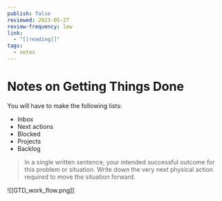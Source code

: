 ```yaml
---
publish: false
reviewed: 2023-05-27
review-frequency: low
link:
  - "[[reading]]"
tags:
  - notes
---
```

# Notes on Getting Things Done
You will have to make the following lists:
- Inbox
- Next actions
- Blocked
- Projects
- Backlog

> In a single written sentence, your intended successful outcome for this problem or situation.
> Write down the very next physical action required to move the situation forward.

![[GTD_work_flow.png]]


